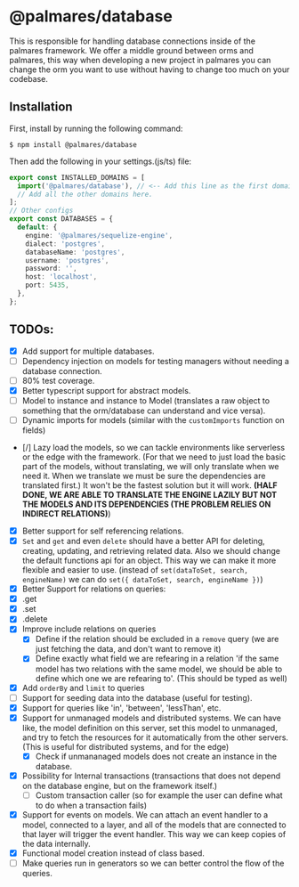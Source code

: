 # @palmares/database

This is responsible for handling database connections inside of the palmares framework.
We offer a middle ground between orms and palmares, this way when developing a new project in palmares
you can change the orm you want to use without having to change too much on your codebase.

## Installation

First, install by running the following command:

```
$ npm install @palmares/database
```

Then add the following in your settings.(js/ts) file:

```ts
export const INSTALLED_DOMAINS = [
  import('@palmares/database'), // <-- Add this line as the first domain.
  // Add all the other domains here.
];
// Other configs
export const DATABASES = {
  default: {
    engine: '@palmares/sequelize-engine',
    dialect: 'postgres',
    databaseName: 'postgres',
    username: 'postgres',
    password: '',
    host: 'localhost',
    port: 5435,
  },
};
```

## TODOs:

- [x] Add support for multiple databases.
- [ ] Dependency injection on models for testing managers without needing a database connection.
- [ ] 80% test coverage.
- [x] Better typescript support for abstract models.
- [ ] Model to instance and instance to Model (translates a raw object to something that the orm/database can understand and vice versa).
- [ ] Dynamic imports for models (similar with the `customImports` function on fields)
- [/] Lazy load the models, so we can tackle environments like serverless or the edge with the framework. (For that we need to just load the basic part of the models, without translating, we will only translate when we need it. When we translate we must be sure the dependencies are translated first.) It won't be the fastest solution but it will work. **(HALF DONE, WE ARE ABLE TO TRANSLATE THE ENGINE LAZILY BUT NOT THE MODELS AND ITS DEPENDENCIES (THE PROBLEM RELIES ON INDIRECT RELATIONS)**)
- [x] Better support for self referencing relations.
- [x] `Set` and `get` and even `delete` should have a better API for deleting, creating, updating, and retrieving related data. Also we should change the default functions api for an object. This way we can make it more flexible and easier to use. (instead of `set(dataToSet, search, engineName)` we can do `set({ dataToSet, search, engineName })`)
- [x] Better Support for relations on queries:
- [x] .get
- [x] .set
- [x] .delete
- [x] Improve include relations on queries
  - [x] Define if the relation should be excluded in a `remove` query (we are just fetching the data, and don't want to remove it)
  - [x] Define exactly what field we are refearing in a relation 'if the same model has two relations with the same model, we should be able to define which one we are refearing to'. (This should be typed as well)
- [x] Add `orderBy` and `limit` to queries
- [ ] Support for seeding data into the database (useful for testing).
- [x] Support for queries like 'in', 'between', 'lessThan', etc.
- [x] Support for unmanaged models and distributed systems. We can have like, the model definition on this server, set this model to unmanaged, and try to fetch the resources for it
      automatically from the other servers. (This is useful for distributed systems, and for the edge)
  - [x] Check if unmananaged models does not create an instance in the database.
- [x] Possibility for Internal transactions (transactions that does not depend on the database engine, but on the framework itself.)
  - [ ] Custom transaction caller (so for example the user can define what to do when a transaction fails)
- [x] Support for events on models. We can attach an event handler to a model, connected to a layer, and all of the models that are connected to that layer will trigger the event handler. This way we can keep copies of the data internally.
- [x] Functional model creation instead of class based.
- [ ] Make queries run in generators so we can better control the flow of the queries.
